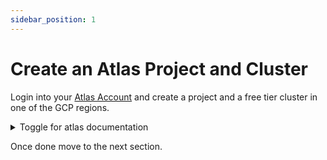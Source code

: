 ```yaml
---
sidebar_position: 1
---
```


# Create an Atlas Project and Cluster

Login into your [Atlas Account](https://cloud.mongodb.com) and create a project and a free tier cluster in one of the GCP regions.

  <details>
    <summary>Toggle for atlas documentation</summary>
    <div>
      <iframe height="1000px" width="100%" src="https://www.mongodb.com/docs/atlas/getting-started/">
      </iframe>
    </div>
  </details>

Once done move to the next section.